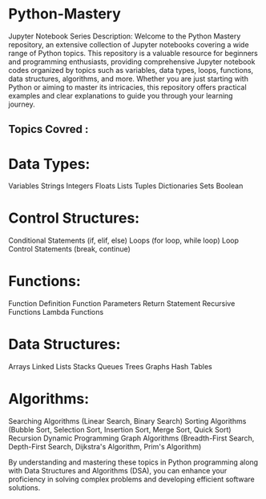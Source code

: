 # Python-Mastery
Jupyter Notebook Series Description: Welcome to the Python Mastery repository, an extensive collection of Jupyter notebooks covering a wide range of Python topics. This repository is a valuable resource for beginners and programming enthusiasts, providing comprehensive Jupyter notebook codes organized by topics such as variables, data types, loops, functions, data structures, algorithms, and more. Whether you are just starting with Python or aiming to master its intricacies, this repository offers practical examples and clear explanations to guide you through your learning journey.
## Topics Covred : 

# Data Types:
Variables
Strings
Integers
Floats
Lists
Tuples
Dictionaries
Sets
Boolean

# Control Structures:
Conditional Statements (if, elif, else)
Loops (for loop, while loop)
Loop Control Statements (break, continue)

# Functions:
Function Definition
Function Parameters
Return Statement
Recursive Functions
Lambda Functions

# Data Structures:
Arrays
Linked Lists
Stacks
Queues
Trees
Graphs
Hash Tables

# Algorithms:
Searching Algorithms (Linear Search, Binary Search)
Sorting Algorithms (Bubble Sort, Selection Sort, Insertion Sort, Merge Sort, Quick Sort)
Recursion
Dynamic Programming
Graph Algorithms (Breadth-First Search, Depth-First Search, Dijkstra's Algorithm, Prim's Algorithm)

By understanding and mastering these topics in Python programming along with Data Structures and Algorithms (DSA), you can enhance your proficiency in solving complex problems and developing efficient software solutions.
